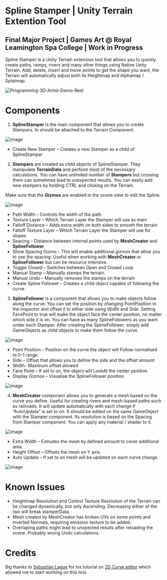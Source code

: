 # Spline Stamper | Unity Terrain Extention Tool 
## Final Major Project | Games Art @ Royal Leamington Spa College | Work in Progress
Spline Stamper is a Unity Terrain extension tool that allows you to quickly create paths, ramps, rivers and many other things using Native Unity Terrain.
Add, delete, insert and move points to get the shape you want, the Terrain will automatically adjust both its Heightmap and Alphamap / Splatmap.

![Programming-3D-Artist-Demo-Reel](https://user-images.githubusercontent.com/91887444/136612279-8cd19ed2-b9dd-49f1-a324-1e82c7fc60fd.gif)


# Components
1. **SplineStamper** is the main component that allows you to create Stampers. In should be attached to the Terrain Component.

![image](https://user-images.githubusercontent.com/91887444/135854812-88f72297-d16d-49a1-a897-e7af93ab3e38.png)
- Create New Stamper – Creates a new Stamper as a child of SplineStamper

2. **Stampers** are created as child objects of SplineStamper. They manipulate **TerrainData** and perform most of the necessary calculations. You can have unlimited number of **Stampers** but crossing them can sometimes lead to unexpected results.
You can easily add new stampers by holding CTRL and clicking on the Terrain.

Make sure that the **Gizmos** are enabled in the scene view to edit the Spline.

![image](https://user-images.githubusercontent.com/91887444/135855110-7d8967ee-0ef3-49ea-a2c6-17b810cbd1a7.png)

- Path Width – Controls the width of the path
- Texture Layer – Which Terrain Layer the Stamper will use as main
- Falloff Distance – Adds extra width on both sides to smooth the terrain
- Falloff Texture Layer – Which Terrain Layer the Stamper will use for slopes
- Spacing – Distance between internal points used by **MeshCreator** and **SplineFollower**
- Show Spacing Gizmo – This will enable additional gizmos that allow you to see the spacing. Useful when working with **MeshCreator** or **SplineFollower** but can be resource intensive.
- Toggle Closed – Switches between Open and Closed Loop
- Manual Stamp – Manually stamps the terrain.
- Manual Undo – Manually removes the stamps on the terrain
- Create Spline Follower – Creates a child object capable of following the curve

3. **SplineFollower** is a component that allows you to make objects follow along the curve. You can set the position by changing PointPosition in the inspector and offset it to either side using Width and Side. Setting FacePoint to true will make the object face the center position, no matter which side it is on. You can have as many SplineFollowers as you want under each Stamper. After creating the SplineFollower, simply add GameObjects as child objects to make them follow the curve.

![image](https://user-images.githubusercontent.com/91887444/135855583-17dd91f1-b247-41d0-b222-8c1e8b630d02.png)

- Point Position – Position on the curve the object will Follow normalised to 0-1 range.
- Side – Offset that allows you to define the side and the offset amount
- Width- Maximum offset allowed
- Face Point – If set to on, the object will LookAt the center position.
- Display Gizmos – Visualise the SplineFollower position

![image](https://user-images.githubusercontent.com/91887444/135855762-eb1364b7-dd96-452b-8fdf-2b01b4997454.png)

4. **MeshCreator** component allows you to generate a mesh based on the curve you define. Useful for creating rivers and mesh-based paths such as railroads. It will update automatically with each change if “AutoUpdate” is set to on. It should be added on the same GameObject with the Stamper component. Its resolution is based on the Spacing from Stamper component. You can apply any material / shader to it.

![image](https://user-images.githubusercontent.com/91887444/135856005-10b2a34f-2c13-4f21-b48d-97f8135275fa.png)

- Extra Width – Extrudes the mesh by defined amount to cover additional area.
- Height Offset – Offsets the mesh on Y axis.
- Auto Update – If set to on mesh will be updated on each curve change.

![image](https://user-images.githubusercontent.com/91887444/135856103-2a7150c7-6f8e-458a-a60f-7356890be327.png)

# Known Issues
- Heightmap Resolution and Control Texture Resolution of the Terrain can be changed dynamically, but only Ascending. Decreasing either of the two will break stamperData.
- Mesh created by MeshCreator has broken UVs on some points and inverted Normals, requiring emission texture to be added.
- Overlaping paths might lead to unxpected results after reloading the scene. Probably wrong Undo calculations.

# Credits
Big thanks to [Sebastian Lague](https://github.com/SebLague) for his tutorial on [2D Curve editor](https://www.youtube.com/watch?v=RF04Fi9OCPc&list=PLFt_AvWsXl0d8aDaovNztYf6iTChHzrHP) which allowed me to start working on this tool.
